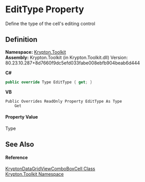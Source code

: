 # EditType Property


Define the type of the cell's editing control



## Definition
**Namespace:** <a href="79d2eac2-21f4-54ff-7552-b20c33c30600.md">Krypton.Toolkit</a>  
**Assembly:** Krypton.Toolkit (in Krypton.Toolkit.dll) Version: 80.23.10.287+8d7660f9dc5efd033fabe008ebfb904beab6d444

**C#**
``` C#
public override Type EditType { get; }
```
**VB**
``` VB
Public Overrides ReadOnly Property EditType As Type
	Get
```



#### Property Value
Type

## See Also


#### Reference
<a href="cd3ff85d-ab33-0d06-1173-b122b0650460.md">KryptonDataGridViewComboBoxCell Class</a>  
<a href="79d2eac2-21f4-54ff-7552-b20c33c30600.md">Krypton.Toolkit Namespace</a>  
